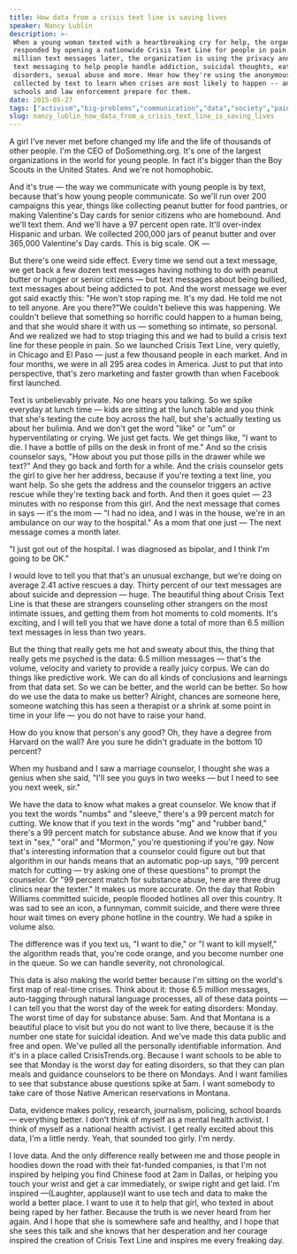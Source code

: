 ```yaml
---
title: How data from a crisis text line is saving lives
speaker: Nancy Lublin
description: >-
 When a young woman texted with a heartbreaking cry for help, the organization
 responded by opening a nationwide Crisis Text Line for people in pain. Nearly 10
 million text messages later, the organization is using the privacy and power of
 text messaging to help people handle addiction, suicidal thoughts, eating
 disorders, sexual abuse and more. Hear how they're using the anonymous data
 collected by text to learn when crises are most likely to happen -- and help
 schools and law enforcement prepare for them.
date: 2015-05-27
tags: ["activism","big-problems","communication","data","society","pain","policy","technology","youth"]
slug: nancy_lublin_how_data_from_a_crisis_text_line_is_saving_lives
---
```


A girl I've never met before changed my life and the life of thousands of other people.
I'm the CEO of DoSomething.org. It's one of the largest organizations in the world for
young people. In fact it's bigger than the Boy Scouts in the United States. And we're not
homophobic.

And it's true — the way we communicate with young people is by text, because that's how
young people communicate. So we'll run over 200 campaigns this year, things like
collecting peanut butter for food pantries, or making Valentine's Day cards for senior
citizens who are homebound. And we'll text them. And we'll have a 97 percent open rate.
It'll over-index Hispanic and urban. We collected 200,000 jars of peanut butter and over
365,000 Valentine's Day cards. This is big scale. OK —

But there's one weird side effect. Every time we send out a text message, we get back a
few dozen text messages having nothing to do with peanut butter or hunger or senior
citizens — but text messages about being bullied, text messages about being addicted to
pot. And the worst message we ever got said exactly this: "He won't stop raping me. It's
my dad. He told me not to tell anyone. Are you there?"We couldn't believe this was
happening. We couldn't believe that something so horrific could happen to a human being,
and that she would share it with us — something so intimate, so personal. And we realized
we had to stop triaging this and we had to build a crisis text line for these people in
pain. So we launched Crisis Text Line, very quietly, in Chicago and El Paso — just a few
thousand people in each market. And in four months, we were in all 295 area codes in
America. Just to put that into perspective, that's zero marketing and faster growth than
when Facebook first launched.

Text is unbelievably private. No one hears you talking. So we spike everyday at lunch time
— kids are sitting at the lunch table and you think that she's texting the cute boy across
the hall, but she's actually texting us about her bulimia. And we don't get the word
"like" or "um" or hyperventilating or crying. We just get facts. We get things like, "I
want to die. I have a bottle of pills on the desk in front of me." And so the crisis
counselor says, "How about you put those pills in the drawer while we text?" And they go
back and forth for a while. And the crisis counselor gets the girl to give her her
address, because if you're texting a text line, you want help. So she gets the address and
the counselor triggers an active rescue while they're texting back and forth. And then it
goes quiet — 23 minutes with no response from this girl. And the next message that comes
in says — it's the mom — "I had no idea, and I was in the house, we're in an ambulance on
our way to the hospital." As a mom that one just — The next message comes a month
later.

"I just got out of the hospital. I was diagnosed as bipolar, and I think I'm going to be
OK."

I would love to tell you that that's an unusual exchange, but we're doing on average 2.41
active rescues a day. Thirty percent of our text messages are about suicide and depression
— huge. The beautiful thing about Crisis Text Line is that these are strangers counseling
other strangers on the most intimate issues, and getting them from hot moments to cold
moments. It's exciting, and I will tell you that we have done a total of more than 6.5
million text messages in less than two years.

But the thing that really gets me hot and sweaty about this, the thing that really gets me
psyched is the data: 6.5 million messages — that's the volume, velocity and variety to
provide a really juicy corpus. We can do things like predictive work. We can do all kinds
of conclusions and learnings from that data set. So we can be better, and the world can be
better. So how do we use the data to make us better? Alright, chances are someone here,
someone watching this has seen a therapist or a shrink at some point in time in your life
— you do not have to raise your hand.

How do you know that person's any good? Oh, they have a degree from Harvard on the wall?
Are you sure he didn't graduate in the bottom 10 percent?

When my husband and I saw a marriage counselor, I thought she was a genius when she said,
"I'll see you guys in two weeks — but I need to see you next week, sir."

We have the data to know what makes a great counselor. We know that if you text the words
"numbs" and "sleeve," there's a 99 percent match for cutting. We know that if you text in
the words "mg" and "rubber band," there's a 99 percent match for substance abuse. And we
know that if you text in "sex," "oral" and "Mormon," you're questioning if you're gay. Now
that's interesting information that a counselor could figure out but that algorithm in our
hands means that an automatic pop-up says, "99 percent match for cutting — try asking one
of these questions" to prompt the counselor. Or "99 percent match for substance abuse,
here are three drug clinics near the texter." It makes us more accurate. On the day that
Robin Williams committed suicide, people flooded hotlines all over this country. It was
sad to see an icon, a funnyman, commit suicide, and there were three hour wait times on
every phone hotline in the country. We had a spike in volume also.

The difference was if you text us, "I want to die," or "I want to kill myself," the
algorithm reads that, you're code orange, and you become number one in the queue. So we
can handle severity, not chronological.

This data is also making the world better because I'm sitting on the world's first map of
real-time crises. Think about it: those 6.5 million messages, auto-tagging through natural
language processes, all of these data points — I can tell you that the worst day of the
week for eating disorders: Monday. The worst time of day for substance abuse: 5am. And
that Montana is a beautiful place to visit but you do not want to live there, because it
is the number one state for suicidal ideation. And we've made this data public and free and
open. We've pulled all the personally identifiable information. And it's in a place called
CrisisTrends.org. Because I want schools to be able to see that Monday is the worst day
for eating disorders, so that they can plan meals and guidance counselors to be there on
Mondays. And I want families to see that substance abuse questions spike at 5am. I want
somebody to take care of those Native American reservations in Montana.

Data, evidence makes policy, research, journalism, policing, school boards — everything
better. I don't think of myself as a mental health activist. I think of myself as a
national health activist. I get really excited about this data, I'm a little nerdy. Yeah,
that sounded too girly. I'm nerdy.

I love data. And the only difference really between me and those people in hoodies down
the road with their fat-funded companies, is that I'm not inspired by helping you find
Chinese food at 2am in Dallas, or helping you touch your wrist and get a car immediately,
or swipe right and get laid. I'm inspired —(Laughter, applause)I want to use tech and data
to make the world a better place. I want to use it to help that girl, who texted in about 
being raped by her father. Because the truth is we never heard from her again. And I hope
that she is somewhere safe and healthy, and I hope that she sees this talk and she knows
that her desperation and her courage inspired the creation of Crisis Text Line and
inspires me every freaking day.

<!--
ad_duration=3.33
comment_count=38
event="TEDWomen 2015"
external_start_time=0
has_talk_citation=0
intro_duration=11.82
is_subtitle_required="False"
is_talk_featured="False"
language="en"
language_swap="False"
native_language="en"
number_of_related_talks=5
number_of_speakers=1
number_of_subtitled_videos=28
number_of_tags=9
number_of_talk_download_languages=28
number_of_talk_more_resources=0
number_of_talk_recommendations=0
number_of_talks_take_actions=1
post_ad_duration=0.83
published_timestamp="2015-11-02 17:27:44"
recording_date="2015-05-27"
speaker_description="Health activist"
speaker_is_published=1
speaker_name="Nancy Lublin"
talk_more_resources=[]
talk_name="How data from a crisis text line is saving lives"
talks_tags=["activism","big-problems","communication","data","society","pain","policy","technology","youth"]
url_photo_speaker="https://pe.tedcdn.com/images/ted/7331a473dafb693417dab62a23f1cd8d95602cc8_254x191.jpg"
url_photo_talk="https://s3.amazonaws.com/talkstar-photos/uploads/0f14a706-1f70-44d5-b57a-3f44495d4e77/NancyLublin_2015W-embed.jpg"
url_webpage="https://www.ted.com/talks/nancy_lublin_how_data_from_a_crisis_text_line_is_saving_lives"
video_type_name="TED Stage Talk"
-->
